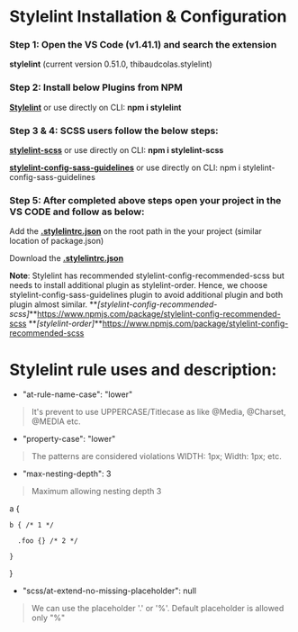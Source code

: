 # Stylelint Installation & Configuration

### Step 1: Open the VS Code (v1.41.1) and search the extension

**stylelint** (current version 0.51.0, thibaudcolas.stylelint) 

### Step 2: Install below Plugins from NPM

**[Stylelint](https://www.npmjs.com/package/stylelint)** or use directly on CLI: **npm i stylelint**

### Step 3 & 4: SCSS users follow the below steps:

**[stylelint-scss](https://www.npmjs.com/package/stylelint-scss)** or use directly on CLI: **npm i stylelint-scss**

**[stylelint-config-sass-guidelines](https://www.npmjs.com/package/stylelint-config-sass-guidelines)** or use directly on CLI: npm i stylelint-config-sass-guidelines

### Step 5: After completed above steps open your project in the VS CODE and follow as below:
Add the **[.stylelintrc.json](https://github.com/suyogn/Stylelint-Configuration/blob/master/.stylelintrc.json)** on the root path in the your project (similar location of package.json)

Download the **[.stylelintrc.json](https://github.com/suyogn/Stylelint-Configuration/blob/master/.stylelintrc.json)**

**Note**: Stylelint has recommended stylelint-config-recommended-scss but needs to install additional plugin as stylelint-order. 
Hence, we choose stylelint-config-sass-guidelines plugin to avoid additional plugin and both plugin almost similar.
**_[stylelint-config-recommended-scss]_**https://www.npmjs.com/package/stylelint-config-recommended-scss 
**_[stylelint-order]_**https://www.npmjs.com/package/stylelint-config-recommended-scss 


# Stylelint rule uses and description:
* "at-rule-name-case": "lower"
> It's prevent to use UPPERCASE/Titlecase as like @Media, @Charset, @MEDIA etc.

* "property-case": "lower"
> The patterns are considered violations WIDTH: 1px; Width: 1px; etc.

* "max-nesting-depth": 3
> Maximum allowing nesting depth 3

  a {

    b { /* 1 */
  
      .foo {} /* 2 */
    
    }
  
  }

* "scss/at-extend-no-missing-placeholder": null
> We can use the placeholder '.' or '%'. Default placeholder is allowed only "%"



